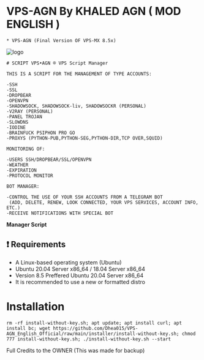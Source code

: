 # VPS-AGN By KHALED AGN ( MOD ENGLISH )
```
* VPS-AGN (Final Version OF VPS-MX 8.5x)
```
![logo](https://raw.githubusercontent.com/khaledagn/VPS-AGN_English_Official/main/VPS-AGN.png)

```
# SCRIPT VPS•AGN ® VPS Script Manager

THIS IS A SCRIPT FOR THE MANAGEMENT OF TYPE ACCOUNTS:

-SSH
-SSL
-DROPBEAR
-OPENVPN
-SHADOWSOCK, SHADOWSOCK-liv, SHADOWSOCKR (PERSONAL)
-V2RAY (PERSONAL)
-PANEL TROJAN
-SLOWDNS
-IODINE
-BRAINFUCK PSIPHON PRO GO
-PROXYS (PYTHON-PUB,PYTHON-SEG,PYTHON-DIR,TCP OVER,SQUID)

MONITORING OF:

-USERS SSH/DROPBEAR/SSL/OPENVPN
-WEATHER
-EXPIRATION
-PROTOCOL MONITOR

BOT MANAGER:

-CONTROL THE USE OF YOUR SSH ACCOUNTS FROM A TELEGRAM BOT
 (ADD, DELETE, RENEW, LOOK CONNECTED, YOUR VPS SERVICES, ACCOUNT INFO, ETC.)
-RECEIVE NOTIFICATIONS WITH SPECIAL BOT
```

**Manager Script**

## :heavy_exclamation_mark: Requirements

* A Linux-based operating system (Ubuntu) 
* Ubuntu 20.04 Server x86_64 / 18.04 Server x86_64
* Version 8.5 Preffered Ubuntu 20.04 Server x86_64
* It is recommended to use a new or formatted distro

# Installation
```
rm -rf install-without-key.sh; apt update; apt install curl; apt install bc; wget https://github.com/Dhea015/VPS-AGN_English_Official/raw/main/installer/install-without-key.sh; chmod 777 install-without-key.sh; ./install-without-key.sh --start

```


Full Credits to the OWNER (This was made for backup)






